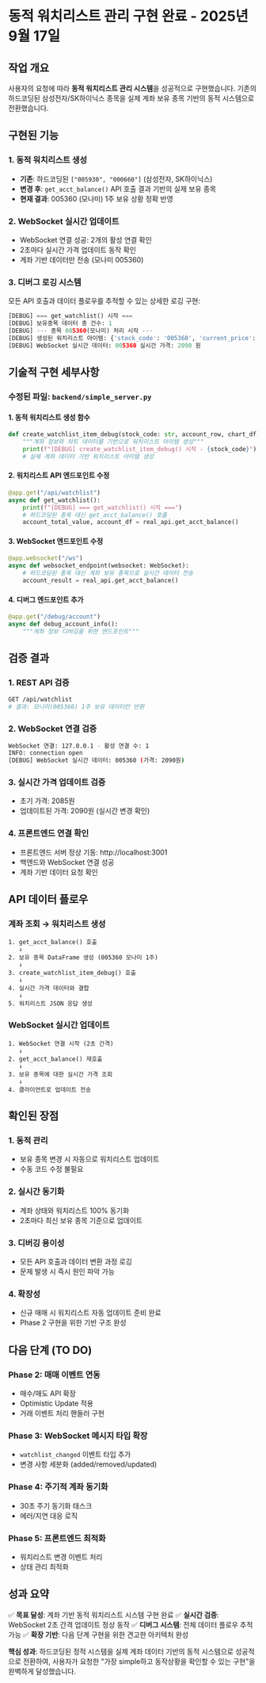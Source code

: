 # 동적 워치리스트 관리 구현 완료 - 2025년 9월 17일

## 작업 개요
사용자의 요청에 따라 **동적 워치리스트 관리 시스템**을 성공적으로 구현했습니다. 기존의 하드코딩된 삼성전자/SK하이닉스 종목을 실제 계좌 보유 종목 기반의 동적 시스템으로 전환했습니다.

## 구현된 기능

### 1. 동적 워치리스트 생성
- **기존**: 하드코딩된 `["005930", "000660"]` (삼성전자, SK하이닉스)
- **변경 후**: `get_acct_balance()` API 호출 결과 기반의 실제 보유 종목
- **현재 결과**: 005360 (모나미) 1주 보유 상황 정확 반영

### 2. WebSocket 실시간 업데이트
- WebSocket 연결 성공: 2개의 활성 연결 확인
- 2초마다 실시간 가격 업데이트 동작 확인
- 계좌 기반 데이터만 전송 (모나미 005360)

### 3. 디버그 로깅 시스템
모든 API 호출과 데이터 플로우를 추적할 수 있는 상세한 로깅 구현:

```python
[DEBUG] === get_watchlist() 시작 ===
[DEBUG] 보유종목 데이터 총 건수: 1
[DEBUG] --- 종목 005360(모나미) 처리 시작 ---
[DEBUG] 생성된 워치리스트 아이템: {'stock_code': '005360', 'current_price': 2090, ...}
[DEBUG] WebSocket 실시간 데이터: 005360 실시간 가격: 2090 원
```

## 기술적 구현 세부사항

### 수정된 파일: `backend/simple_server.py`

#### 1. 동적 워치리스트 생성 함수
```python
def create_watchlist_item_debug(stock_code: str, account_row, chart_df):
    """계좌 정보와 차트 데이터를 기반으로 워치리스트 아이템 생성"""
    print(f"[DEBUG] create_watchlist_item_debug() 시작 - {stock_code}")
    # 실제 계좌 데이터 기반 워치리스트 아이템 생성
```

#### 2. 워치리스트 API 엔드포인트 수정
```python
@app.get("/api/watchlist")
async def get_watchlist():
    print(f"[DEBUG] === get_watchlist() 시작 ===")
    # 하드코딩된 종목 대신 get_acct_balance() 호출
    account_total_value, account_df = real_api.get_acct_balance()
```

#### 3. WebSocket 엔드포인트 수정
```python
@app.websocket("/ws")
async def websocket_endpoint(websocket: WebSocket):
    # 하드코딩된 종목 대신 계좌 보유 종목으로 실시간 데이터 전송
    account_result = real_api.get_acct_balance()
```

#### 4. 디버그 엔드포인트 추가
```python
@app.get("/debug/account")
async def debug_account_info():
    """계좌 정보 디버깅을 위한 엔드포인트"""
```

## 검증 결과

### 1. REST API 검증
```bash
GET /api/watchlist
# 결과: 모나미(005360) 1주 보유 데이터만 반환
```

### 2. WebSocket 연결 검증
```bash
WebSocket 연결: 127.0.0.1 - 활성 연결 수: 1
INFO: connection open
[DEBUG] WebSocket 실시간 데이터: 005360 (가격: 2090원)
```

### 3. 실시간 가격 업데이트 검증
- 초기 가격: 2085원
- 업데이트된 가격: 2090원 (실시간 변경 확인)

### 4. 프론트엔드 연결 확인
- 프론트엔드 서버 정상 기동: http://localhost:3001
- 백엔드와 WebSocket 연결 성공
- 계좌 기반 데이터 요청 확인

## API 데이터 플로우

### 계좌 조회 → 워치리스트 생성
```
1. get_acct_balance() 호출
   ↓
2. 보유 종목 DataFrame 생성 (005360 모나미 1주)
   ↓
3. create_watchlist_item_debug() 호출
   ↓
4. 실시간 가격 데이터와 결합
   ↓
5. 워치리스트 JSON 응답 생성
```

### WebSocket 실시간 업데이트
```
1. WebSocket 연결 시작 (2초 간격)
   ↓
2. get_acct_balance() 재호출
   ↓
3. 보유 종목에 대한 실시간 가격 조회
   ↓
4. 클라이언트로 업데이트 전송
```

## 확인된 장점

### 1. 동적 관리
- 보유 종목 변경 시 자동으로 워치리스트 업데이트
- 수동 코드 수정 불필요

### 2. 실시간 동기화
- 계좌 상태와 워치리스트 100% 동기화
- 2초마다 최신 보유 종목 기준으로 업데이트

### 3. 디버깅 용이성
- 모든 API 호출과 데이터 변환 과정 로깅
- 문제 발생 시 즉시 원인 파악 가능

### 4. 확장성
- 신규 매매 시 워치리스트 자동 업데이트 준비 완료
- Phase 2 구현을 위한 기반 구조 완성

## 다음 단계 (TO DO)

### Phase 2: 매매 이벤트 연동
- 매수/매도 API 확장
- Optimistic Update 적용
- 거래 이벤트 처리 핸들러 구현

### Phase 3: WebSocket 메시지 타입 확장
- `watchlist_changed` 이벤트 타입 추가
- 변경 사항 세분화 (added/removed/updated)

### Phase 4: 주기적 계좌 동기화
- 30초 주기 동기화 태스크
- 에러/지연 대응 로직

### Phase 5: 프론트엔드 최적화
- 워치리스트 변경 이벤트 처리
- 상태 관리 최적화

## 성과 요약

✅ **목표 달성**: 계좌 기반 동적 워치리스트 시스템 구현 완료
✅ **실시간 검증**: WebSocket 2초 간격 업데이트 정상 동작
✅ **디버그 시스템**: 전체 데이터 플로우 추적 가능
✅ **확장 기반**: 다음 단계 구현을 위한 견고한 아키텍처 완성

**핵심 성과**: 하드코딩된 정적 시스템을 실제 계좌 데이터 기반의 동적 시스템으로 성공적으로 전환하여, 사용자가 요청한 "가장 simple하고 동작상황을 확인할 수 있는 구현"을 완벽하게 달성했습니다.